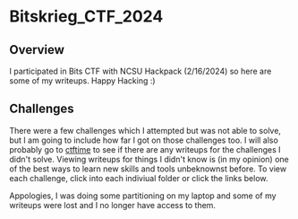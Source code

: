 # Bitskrieg_CTF_2024

## Overview

I participated in Bits CTF with NCSU Hackpack (2/16/2024) so here are some of my writeups. Happy Hacking :)

## Challenges

There were a few challenges which I attempted but was not able to solve, but I am going to include how far I got on those challenges too. I will also probably go to [ctftime](https://ctftime.org) to see if there are any writeups for the challenges I didn't solve. Viewing writeups for things I didn't know is (in my opinion) one of the best ways to learn new skills and tools unbeknownst before. To view each challenge, click into each indiviual folder or click the links below.

Appologies, I was doing some partitioning on my laptop and some of my writeups were lost and I no longer have access to them.
